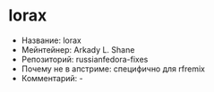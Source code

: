 lorax
=====

* Название:                   lorax
* Мейнтейнер:                 Arkady L. Shane
* Репозиторий:                russianfedora-fixes
* Почему не в апстриме:       специфично для rfremix
* Комментарий:                -
